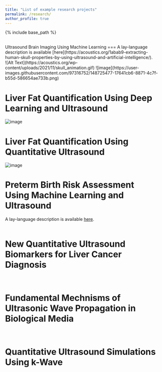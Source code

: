 ```yaml
---
title: "List of example research projects"
permalink: /research/
author_profile: true
---
```


{% include base_path %}

<br>
Ultrasound Brain Imaging Using Machine Learning
===
A lay-language description is available [here](https://acoustics.org/1abab9-extracting-human-skull-properties-by-using-ultrasound-and-artificial-intelligence/).<br>
![Alt Text](https://acoustics.org/wp-content/uploads/2021/11/skull_animation.gif)
![image](https://user-images.githubusercontent.com/97316752/148725477-17641cb6-8871-4c7f-b55d-586654ae733b.png)
<br>

Liver Fat Quantification Using Deep Learning and Ultrasound
===
![image](https://pubs.rsna.org/cms/10.1148/radiol.2020191160/asset/images/large/radiol.2020191160.va.jpeg)
<br>

Liver Fat Quantification Using Quantitative Ultrasound
===
![image](https://pubs.rsna.org/cms/10.1148/radiol.2020191152/asset/images/large/radiol.2020191152.va.jpeg)
<br>

Preterm Birth Risk Assessment Using Machine Learning and Ultrasound
===
A lay-language description is available [here](https://acoustics.org/1pbab5-predicting-spontaneous-preterm-birth-risk-is-improved-when-quantitative-ultrasound-data-are-included-with-prior-clinical-data/).<br>
<br>

New Quantitative Ultrasound Biomarkers for Liver Cancer Diagnosis
===
<br>

Fundamental Mechnisms of Ultrasonic Wave Propagation in Biological Media
===
<br>

Quantitative Ultrasound Simulations Using k-Wave
===
<br>
